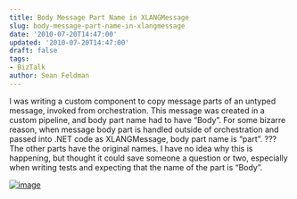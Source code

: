 ```yaml
---
title: Body Message Part Name in XLANGMessage
slug: body-message-part-name-in-xlangmessage
date: '2010-07-20T14:47:00'
updated: '2010-07-20T14:47:00'
draft: false
tags:
- BizTalk
author: Sean Feldman
---
```



I was writing a custom component to copy message parts of an untyped message, invoked from orchestration. This message was created in a custom pipeline, and body part name had to have “Body”. For some bizarre reason, when message body part is handled outside of orchestration and passed into .NET code as XLANGMessage, body part name is “part”. ??? The other parts have the original names. I have no idea why this is happening, but thought it could save someone a question or two, especially when writing tests and expecting that the name of the part is “Body”.

[![image](https://aspblogs.blob.core.windows.net/media/sfeldman/Media/image_thumb_1297A66B.png "image")](https://aspblogs.blob.core.windows.net/media/sfeldman/Media/image_0C93361B.png)


